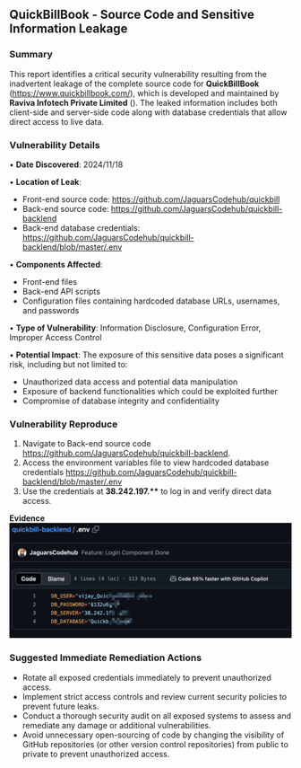 ## QuickBillBook - Source Code and Sensitive Information Leakage

### Summary

This report identifies a critical security vulnerability resulting from the inadvertent leakage of the complete source code for **QuickBillBook** (https://www.quickbillbook.com/), which is developed and maintained by **Raviva Infotech Private Limited** (). The leaked information includes both client-side and server-side code along with database credentials that allow direct access to live data.

### Vulnerability Details

• **Date Discovered**: 2024/11/18

• **Location of Leak**: 
- Front-end source code: https://github.com/JaguarsCodehub/quickbill
- Back-end source code: https://github.com/JaguarsCodehub/quickbill-backlend
- Back-end database credentials: https://github.com/JaguarsCodehub/quickbill-backlend/blob/master/.env

• **Components Affected**:
- Front-end files
- Back-end API scripts
- Configuration files containing hardcoded database URLs, usernames, and passwords

• **Type of Vulnerability**: Information Disclosure, Configuration Error, Improper Access Control

• **Potential Impact**: The exposure of this sensitive data poses a significant risk, including but not limited to:
- Unauthorized data access and potential data manipulation
- Exposure of backend functionalities which could be exploited further
- Compromise of database integrity and confidentiality

### Vulnerability Reproduce

1. Navigate to Back-end source code https://github.com/JaguarsCodehub/quickbill-backlend.
2. Access the environment variables file to view hardcoded database credentials https://github.com/JaguarsCodehub/quickbill-backlend/blob/master/.env
3. Use the credentials at **38.242.197.\*\*** to log in and verify direct data access.

**Evidence**
![screenshot](./01.png)

### Suggested Immediate Remediation Actions

- Rotate all exposed credentials immediately to prevent unauthorized access.
- Implement strict access controls and review current security policies to prevent future leaks.
- Conduct a thorough security audit on all exposed systems to assess and remediate any damage or additional vulnerabilities.
- Avoid unnecessary open-sourcing of code by changing the visibility of GitHub repositories (or other version control repositories) from public to private to prevent unauthorized access.

